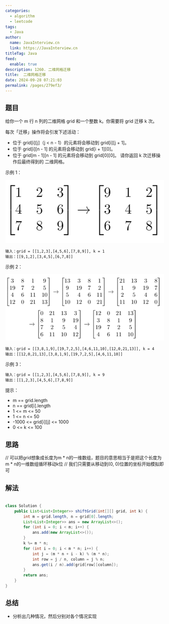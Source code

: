```yaml
---
categories: 
  - algorithm
  - leetcode
tags: 
  - Java
author: 
  name: JavaInterview.cn
  link: https://JavaInterview.cn
titleTag: Java
feed: 
  enable: true
description: 1260. 二维网格迁移
title:  二维网格迁移
date: 2024-09-28 07:21:03
permalink: /pages/279ef3/
---
```


## 题目

给你一个 m 行 n 列的二维网格 grid 和一个整数 k。你需要将 grid 迁移 k 次。

每次「迁移」操作将会引发下述活动：

* 位于 grid[i][j]（j < n - 1）的元素将会移动到 grid[i][j + 1]。
* 位于 grid[i][n - 1] 的元素将会移动到 grid[i + 1][0]。
* 位于 grid[m - 1][n - 1] 的元素将会移动到 grid[0][0]。
请你返回 k 次迁移操作后最终得到的 二维网格。



示例 1：

![e1-1.png](../../../media/pictures/leetcode/e1-1.png)

    输入：grid = [[1,2,3],[4,5,6],[7,8,9]], k = 1
    输出：[[9,1,2],[3,4,5],[6,7,8]]
示例 2：

![e2-1.png](../../../media/pictures/leetcode/e2-1.png)

    输入：grid = [[3,8,1,9],[19,7,2,5],[4,6,11,10],[12,0,21,13]], k = 4
    输出：[[12,0,21,13],[3,8,1,9],[19,7,2,5],[4,6,11,10]]
示例 3：

    输入：grid = [[1,2,3],[4,5,6],[7,8,9]], k = 9
    输出：[[1,2,3],[4,5,6],[7,8,9]]


提示：

* m == grid.length
* n == grid[i].length
* 1 <= m <= 50
* 1 <= n <= 50
* -1000 <= grid[i][j] <= 1000
* 0 <= k <= 100

## 思路

// 可以把grid想象成长度为m * n的一维数组，题目的意思相当于是把这个长度为m * n的一维数组循环移动k位
// 我们只需要从移动到(0, 0)位置的坐标开始模拟即可

## 解法
```java

class Solution {
    public List<List<Integer>> shiftGrid(int[][] grid, int k) {
        int m = grid.length, n = grid[0].length;
        List<List<Integer>> ans = new ArrayList<>();
        for (int i = 0; i < m; i++) {
            ans.add(new ArrayList<>());
        }
        k %= m * n;
        for (int i = 0; i < m * n; i++) {
            int j = (m * n + i - k) % (m * n);
            int row = j / n, column = j % n;
            ans.get(i / n).add(grid[row][column]);
        }
        return ans;
    }
}
```

## 总结

- 分析出几种情况，然后分别对各个情况实现 
